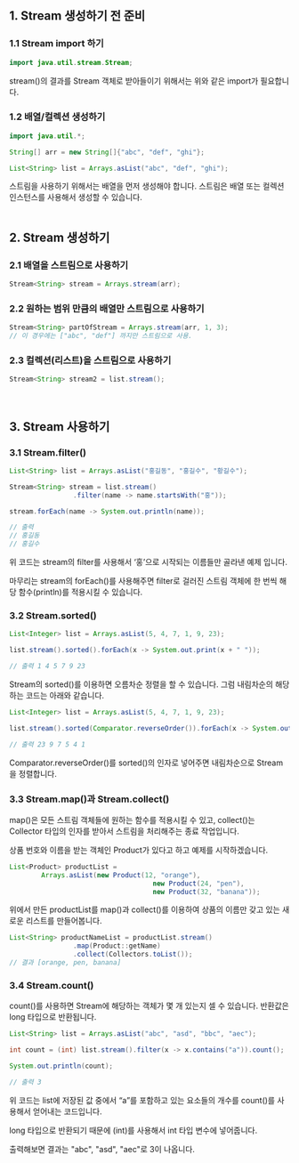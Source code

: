 ## 1. Stream 생성하기 전 준비

### 1.1 Stream import 하기

```java
import java.util.stream.Stream;
```

stream()의 결과를 Stream 객체로 받아들이기 위해서는 위와 같은 import가 필요합니다.

### 1.2 배열/컬렉션 생성하기

```java
import java.util.*;

String[] arr = new String[]{"abc", "def", "ghi"};

List<String> list = Arrays.asList("abc", "def", "ghi");
```

스트림을 사용하기 위해서는 배열을 먼저 생성해야 합니다. 스트림은 배열 또는 컬렉션 인스턴스를 사용해서 생성할 수 있습니다. 
<br><br>

## 2. Stream 생성하기

### 2.1 배열을 스트림으로 사용하기

```java
Stream<String> stream = Arrays.stream(arr);
```

### 2.2 원하는 범위 만큼의 배열만 스트림으로 사용하기

```java
Stream<String> partOfStream = Arrays.stream(arr, 1, 3);
// 이 경우에는 ["abc", "def"] 까지만 스트림으로 사용.
```

### 2.3 컬렉션(리스트)을 스트림으로 사용하기

```java
Stream<String> stream2 = list.stream();
```
<br>

## 3. Stream 사용하기

### 3.1 Stream.filter()

```java
List<String> list = Arrays.asList("홍길동", "홍길수", "황길수");

Stream<String> stream = list.stream()
				.filter(name -> name.startsWith("홍"));

stream.forEach(name -> System.out.println(name));

// 출력
// 홍길동
// 홍길수
```

위 코드는 stream의 filter를 사용해서 ‘홍’으로 시작되는 이름들만 골라낸 예제 입니다. 

마무리는 stream의 forEach()를 사용해주면 filter로 걸러진 스트림 객체에 한 번씩 해당 함수(println)를 적용시킬 수 있습니다.

### 3.2 Stream.sorted()

```java
List<Integer> list = Arrays.asList(5, 4, 7, 1, 9, 23);

list.stream().sorted().forEach(x -> System.out.print(x + " "));

// 출력 1 4 5 7 9 23
```

Stream의 sorted()를 이용하면 오름차순 정렬을 할 수 있습니다. 그럼 내림차순의 해당하는 코드는 아래와 같습니다.

```java
List<Integer> list = Arrays.asList(5, 4, 7, 1, 9, 23);

list.stream().sorted(Comparator.reverseOrder()).forEach(x -> System.out.print(x + " "));

// 출력 23 9 7 5 4 1
```

Comparator.reverseOrder()를 sorted()의 인자로 넣어주면 내림차순으로 Stream을 정렬합니다.

### 3.3 Stream.map()과 Stream.collect()

map()은 모든 스트림 객체들에 원하는 함수를 적용시킬 수 있고, collect()는 Collector 타입의 인자를 받아서 스트림을 처리해주는 종료 작업입니다.

상품 번호와 이름을 받는 객체인 Product가 있다고 하고 예제를 시작하겠습니다.

```java
List<Product> productList = 
		Arrays.asList(new Product(12, "orange"),
									new Product(24, "pen"),
									new Product(32, "banana"));
```

위에서 만든 productList를 map()과 collect()를 이용하여 상품의 이름만 갖고 있는 새로운 리스트를 만들어봅니다.

```java
List<String> productNameList = productList.stream()
				.map(Product::getName)
				.collect(Collectors.toList());
// 결과 [orange, pen, banana]
```

### 3.4 Stream.count()

count()를 사용하면 Stream에 해당하는 객체가 몇 개 있는지 셀 수 있습니다. 반환값은 long 타입으로 반환됩니다.

```java
List<String> list = Arrays.asList("abc", "asd", "bbc", "aec");

int count = (int) list.stream().filter(x -> x.contains("a")).count();

System.out.println(count);

// 출력 3
```

위 코드는 list에 저장된 값 중에서 “a”를 포함하고 있는 요소들의 개수를 count()를 사용해서 얻어내는 코드입니다. 

long 타입으로 반환되기 때문에 (int)를 사용해서 int 타입 변수에 넣어줍니다.

출력해보면 결과는 "abc", "asd", "aec"로 3이 나옵니다.
